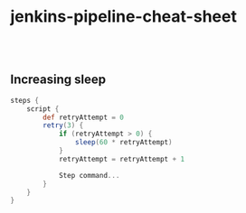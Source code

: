 # jenkins-pipeline-cheat-sheet

<br /><br />

## Increasing sleep
```groovy
steps {
    script {
        def retryAttempt = 0
        retry(3) {
            if (retryAttempt > 0) {
                sleep(60 * retryAttempt)
            }
            retryAttempt = retryAttempt + 1

            Step command...
        }
    }
}
```

<br /><br />

